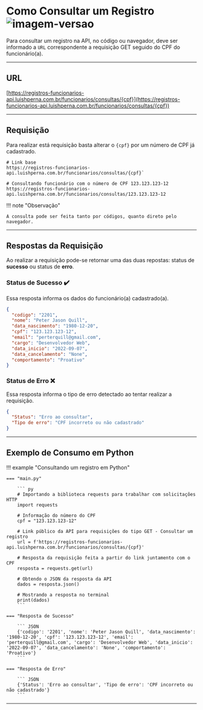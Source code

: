 # Como Consultar um Registro ![imagem-versao](https://img.shields.io/badge/GET-2094f3?style=flat-square)

Para consultar um registro na API, no código ou navegador, deve ser informado a `URL` correspondente a requisição GET seguido do CPF do funcionário(a).

---

## URL

[https://registros-funcionarios-api.luishperna.com.br/funcionarios/consultas/{cpf}](https://registros-funcionarios-api.luishperna.com.br/funcionarios/consultas/{cpf})

---

## Requisição

Para realizar está requisição basta alterar o `{cpf}` por um número de CPF já cadastrado.

```
# Link base
https://registros-funcionarios-api.luishperna.com.br/funcionarios/consultas/{cpf}`

# Consultando funcionário com o número de CPF 123.123.123-12
https://registros-funcionarios-api.luishperna.com.br/funcionarios/consultas/123.123.123-12
```

!!! note "Observação"

    A consulta pode ser feita tanto por códigos, quanto direto pelo navegador. 

---

## Respostas da Requisição

Ao realizar a requisição pode-se retornar uma das duas repostas: status de **sucesso** ou status de **erro**.

### Status de Sucesso ✔️

Essa resposta informa os dados do funcionário(a) cadastrado(a).

``` JSON
{
  "codigo": "2201",
  "nome": "Peter Jason Quill",
  "data_nascimento": "1980-12-20",
  "cpf": "123.123.123-12",
  "email": "perterquill@gmail.com",
  "cargo": "Desenvolvedor Web",
  "data_inicio": "2022-09-07",
  "data_cancelamento": "None",
  "comportamento": "Proativo"
}
```

### Status de Erro ❌

Essa resposta informa o tipo de erro detectado ao tentar realizar a requisição.

``` JSON
{
  "Status": "Erro ao consultar",
  "Tipo de erro": "CPF incorreto ou não cadastrado"
}
```

---

## Exemplo de Consumo em Python

!!! example "Consultando um registro em Python"

    === "main.py"

        ``` py
        # Importando a biblioteca requests para trabalhar com solicitações HTTP
        import requests

        # Informação do número do CPF
        cpf = "123.123.123-12"

        # Link público da API para requisições do tipo GET - Consultar um registro
        url = f'https://registros-funcionarios-api.luishperna.com.br/funcionarios/consultas/{cpf}'

        # Resposta da requisição feita a partir do link juntamento com o CPF
        resposta = requests.get(url)

        # Obtendo o JSON da resposta da API
        dados = resposta.json()

        # Mostrando a resposta no terminal
        print(dados)
        ```

    === "Resposta de Sucesso"

        ``` JSON
        {'codigo': '2201', 'nome': 'Peter Jason Quill', 'data_nascimento': '1980-12-20', 'cpf': '123.123.123-12', 'email': 'perterquill@gmail.com', 'cargo': 'Desenvolvedor Web', 'data_inicio': '2022-09-07', 'data_cancelamento': 'None', 'comportamento': 'Proativo'}
        ```

    === "Resposta de Erro"

        ``` JSON
        {'Status': 'Erro ao consultar', 'Tipo de erro': 'CPF incorreto ou não cadastrado'}
        ```

---